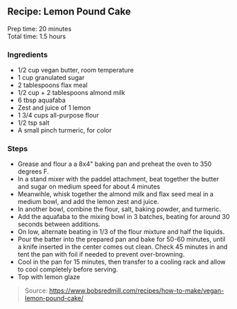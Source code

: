 ## Recipe: Lemon Pound Cake
Prep time: 20 minutes  
Total time: 1.5 hours  


### Ingredients
 - 1/2 cup vegan butter, room temperature
 - 1 cup granulated sugar
 - 2 tablespoons flax meal
 - 1/2 cup + 2 tablespoons almond milk
 - 6 tbsp aquafaba
 - Zest and juice of 1 lemon
 - 1 3/4 cups all-purpose flour
 - 1/2 tsp salt
 - A small pinch turmeric, for color

### Steps
 - Grease and flour a a 8x4" baking pan and preheat the oven to 350 degrees F.
 - In a stand mixer with the paddel attachment, beat together the butter and sugar on medium speed for about 4 minutes
 - Meanwihle, whisk together the almond milk and flax seed meal in a medium bowl, and add the lemon zest and juice.
 - In another bowl, combine the flour, salt, baking powder, and turmeric.
 - Add the aquafaba to the mixing bowl in 3 batches, beating for around 30 seconds between additions.
 - On low, alternate beating in 1/3 of the flour mixture and half the liquids.
 - Pour the batter into the prepared pan and bake for 50-60 minutes, until a knife inserted in the center comes out clean. Check 45 minutes in and tent the pan with foil if needed to prevent over-browning.
 - Cool in the pan for 15 minutes, then transfer to a cooling rack and allow to cool completely before serving.
 - Top with lemon glaze

> Source: https://www.bobsredmill.com/recipes/how-to-make/vegan-lemon-pound-cake/
